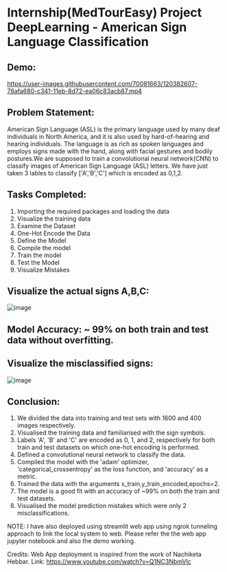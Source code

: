 
# Internship(MedTourEasy) Project DeepLearning - American Sign Language Classification

## Demo:

https://user-images.githubusercontent.com/70081663/120382607-78afa680-c341-11eb-8d72-ea06c83acb87.mp4


## Problem Statement:

American Sign Language (ASL) is the primary language used by many deaf individuals in North America, and it is also used by hard-of-hearing and hearing individuals. The language is as rich as spoken languages and employs signs made with the hand, along with facial gestures and bodily postures.We are supposed to train a convolutional neural network(CNN) to classify images of American Sign Language (ASL) letters. We have just taken 3 lables to classify ['A','B','C'] which is encoded as 0,1,2.


## Tasks Completed:

1. Importing the required packages and loading the data	
2. Visualize the training data	
3. Examine the Dataset	
4. One-Hot Encode the Data	
5. Define the Model	
6. Compile the model	
7. Train the model	
8. Test the Model	
9. Visualize Mistakes

## Visualize the actual signs A,B,C:

![image](https://user-images.githubusercontent.com/70081663/119942028-f759bc00-bfae-11eb-84f3-670cc67edc6f.png)

## Model Accuracy: ~ 99% on both train and test data without overfitting.

## Visualize the misclassified signs:

![image](https://user-images.githubusercontent.com/70081663/119942366-5a4b5300-bfaf-11eb-9d38-719d67b6d550.png)

## Conclusion:

1. We divided the data into training and test sets with 1600 and 400 images respectively.
2. Visualised the training data and familiarised with the sign symbols.
3. Labels 'A', 'B' and 'C' are encoded as 0, 1, and 2, respectively for both train and test datasets on which one-hot encoding is performed.
4. Defined a convolutional neural network to classify the data.
5. Compiled the model with the 'adam' optimizer, 'categorical_crossentropy' as the loss function, and 'accuracy' as a metric.
6. Trained the data with the arguments x_train,y_train_encoded,epochs=2.
7. The model is a good fit with an accuracy of ~99% on both the train and test datasets.
8. Visualised the model prediction mistakes which were only 2 misclassifications.

NOTE: I have also deployed using streamlit web app using ngrok tunneling approach to link the local system to web. 
Please refer the the web app jupyter notebook and also the demo working.

Credits: Web App deployment is inspired from the work of Nachiketa Hebbar.
Link: https://www.youtube.com/watch?v=Q1NC3NbmVlc


